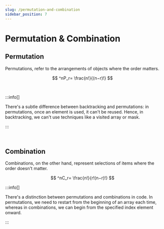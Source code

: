 ```yaml
---
slug: /permutation-and-combination
sidebar_position: 7
---
```


# Permutation & Combination


## Permutation
Permutations, refer to the arrangements of objects where the order matters.

$$
^nP_r= \frac{n!}{(n−r)!}
$$

<br />


:::info[]

There's a subtle difference between backtracking and permutations: in permutations, once an element is used, it can't be reused. Hence, in backtracking, we can't use techniques like a visited array or mask.

:::

<br />

## Combination
Combinations, on the other hand, represent selections of items where the order doesn't matter. 


$$
^nC_r= \frac{n!}{r!(n−r)!}
$$


:::info[]

There's a distinction between permutations and combinations in code. In permutations, we need to restart from the beginning of an array each time, whereas in combinations, we can begin from the specified index element onward.

:::